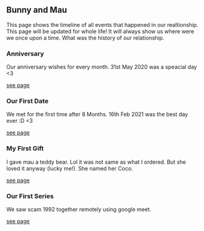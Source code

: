 ## Bunny and Mau

This page shows the timeline of all events that happened in our realtionship. This page will be updated for whole life! It will always show us where were we once upon a time. What was the history of our relationship.  

### Anniversary

Our anniversary wishes for every month. 31st May 2020 was a speacial day <3

[see page]()

### Our First Date

We met for the first time after 8 Months. 16th Feb 2021 was the best day ever :D <3

[see page]()

### My First Gift

I gave mau a teddy bear. Lol it was not same as what I ordered. But she loved it anyway (lucky me!). She named her Coco.

[see page]()

### Our First Series

We saw scam 1992 together remotely using google meet.

[see page](https://www.sonyliv.com/shows/scam-1992-the-harshad-mehta--1700000292)
